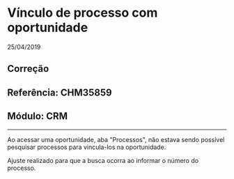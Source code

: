 # Vínculo de processo com oportunidade
25/04/2019
## Correção
## Referência: CHM35859
## Módulo: CRM
***

Ao acessar uma oportunidade, aba "Processos", não estava sendo possível pesquisar processos para vincula-los na oportunidade.

Ajuste realizado para que a busca ocorra ao informar o número do processo.